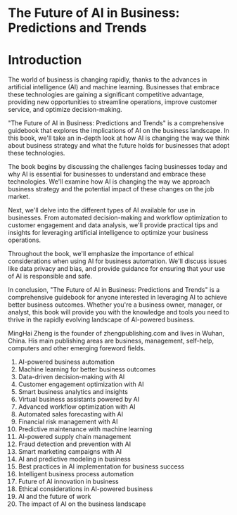 # The Future of AI in Business: Predictions and Trends

# Introduction

The world of business is changing rapidly, thanks to the advances in artificial intelligence (AI) and machine learning. Businesses that embrace these technologies are gaining a significant competitive advantage, providing new opportunities to streamline operations, improve customer service, and optimize decision-making.

"The Future of AI in Business: Predictions and Trends" is a comprehensive guidebook that explores the implications of AI on the business landscape. In this book, we'll take an in-depth look at how AI is changing the way we think about business strategy and what the future holds for businesses that adopt these technologies.

The book begins by discussing the challenges facing businesses today and why AI is essential for businesses to understand and embrace these technologies. We'll examine how AI is changing the way we approach business strategy and the potential impact of these changes on the job market.

Next, we'll delve into the different types of AI available for use in businesses. From automated decision-making and workflow optimization to customer engagement and data analysis, we'll provide practical tips and insights for leveraging artificial intelligence to optimize your business operations.

Throughout the book, we'll emphasize the importance of ethical considerations when using AI for business automation. We'll discuss issues like data privacy and bias, and provide guidance for ensuring that your use of AI is responsible and safe.

In conclusion, "The Future of AI in Business: Predictions and Trends" is a comprehensive guidebook for anyone interested in leveraging AI to achieve better business outcomes. Whether you're a business owner, manager, or analyst, this book will provide you with the knowledge and tools you need to thrive in the rapidly evolving landscape of AI-powered business.

MingHai Zheng is the founder of zhengpublishing.com and lives in Wuhan, China. His main publishing areas are business, management, self-help, computers and other emerging foreword fields.



1. AI-powered business automation
2. Machine learning for better business outcomes
3. Data-driven decision-making with AI
4. Customer engagement optimization with AI
5. Smart business analytics and insights
6. Virtual business assistants powered by AI
7. Advanced workflow optimization with AI
8. Automated sales forecasting with AI
9. Financial risk management with AI
10. Predictive maintenance with machine learning
11. AI-powered supply chain management
12. Fraud detection and prevention with AI
13. Smart marketing campaigns with AI
14. AI and predictive modeling in business
15. Best practices in AI implementation for business success
16. Intelligent business process automation
17. Future of AI innovation in business
18. Ethical considerations in AI-powered business
19. AI and the future of work
20. The impact of AI on the business landscape

